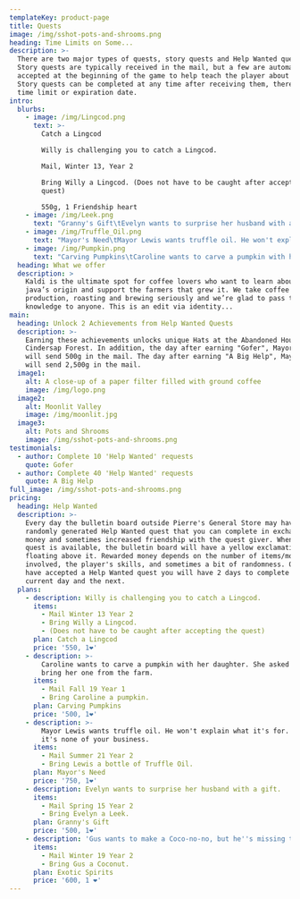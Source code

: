 ```yaml
---
templateKey: product-page
title: Quests
image: /img/sshot-pots-and-shrooms.png
heading: Time Limits on Some...
description: >-
  There are two major types of quests, story quests and Help Wanted quests.
  Story quests are typically received in the mail, but a few are automatically
  accepted at the beginning of the game to help teach the player about the game.
  Story quests can be completed at any time after receiving them, there is no
  time limit or expiration date.
intro:
  blurbs:
    - image: /img/Lingcod.png
      text: >-
        Catch a Lingcod

        Willy is challenging you to catch a Lingcod.

        Mail, Winter 13, Year 2

        Bring Willy a Lingcod. (Does not have to be caught after accepting the
        quest)

        550g, 1 Friendship heart
    - image: /img/Leek.png
      text: "Granny's Gift\tEvelyn wants to surprise her husband with a gift.\tMail, Spring 15, Year 2\tBring Evelyn a Leek.\t500g, 1 Friendship heart"
    - image: /img/Truffle_Oil.png
      text: "Mayor's Need\tMayor Lewis wants truffle oil. He won't explain what it's for. Maybe it's none of your business.\tMail, Summer 21, Year 2\tBring Lewis a bottle of Truffle Oil.\t750g, 1 Friendship heart"
    - image: /img/Pumpkin.png
      text: "Carving Pumpkins\tCaroline wants to carve a pumpkin with her daughter. She asked you to bring her one from the farm.\tMail, Fall 19\tBring Caroline a pumpkin.\t500g, 1 Friendship heart"
  heading: What we offer
  description: >
    Kaldi is the ultimate spot for coffee lovers who want to learn about their
    java’s origin and support the farmers that grew it. We take coffee
    production, roasting and brewing seriously and we’re glad to pass that
    knowledge to anyone. This is an edit via identity...
main:
  heading: Unlock 2 Achievements from Help Wanted Quests
  description: >-
    Earning these achievements unlocks unique Hats at the Abandoned House in
    Cindersap Forest. In addition, the day after earning "Gofer", Mayor Lewis
    will send 500g in the mail. The day after earning "A Big Help", Mayor Lewis
    will send 2,500g in the mail.
  image1:
    alt: A close-up of a paper filter filled with ground coffee
    image: /img/logo.png
  image2:
    alt: Moonlit Valley
    image: /img/moonlit.jpg
  image3:
    alt: Pots and Shrooms
    image: /img/sshot-pots-and-shrooms.png
testimonials:
  - author: Complete 10 'Help Wanted' requests
    quote: Gofer
  - author: Complete 40 'Help Wanted' requests
    quote: A Big Help
full_image: /img/sshot-pots-and-shrooms.png
pricing:
  heading: Help Wanted
  description: >-
    Every day the bulletin board outside Pierre's General Store may have a
    randomly generated Help Wanted quest that you can complete in exchange for
    money and sometimes increased friendship with the quest giver. When a new
    quest is available, the bulletin board will have a yellow exclamation point
    floating above it. Rewarded money depends on the number of items/monsters
    involved, the player's skills, and sometimes a bit of randomness. Once you
    have accepted a Help Wanted quest you will have 2 days to complete it, the
    current day and the next.
  plans:
    - description: Willy is challenging you to catch a Lingcod.
      items:
        - Mail Winter 13 Year 2
        - Bring Willy a Lingcod.
        - (Does not have to be caught after accepting the quest)
      plan: Catch a Lingcod
      price: '550, 1❤️'
    - description: >-
        Caroline wants to carve a pumpkin with her daughter. She asked you to
        bring her one from the farm.
      items:
        - Mail Fall 19 Year 1
        - Bring Caroline a pumpkin.
      plan: Carving Pumpkins
      price: '500, 1❤️'
    - description: >-
        Mayor Lewis wants truffle oil. He won't explain what it's for. Maybe
        it's none of your business.
      items:
        - Mail Summer 21 Year 2
        - Bring Lewis a bottle of Truffle Oil.
      plan: Mayor's Need
      price: '750, 1❤️'
    - description: Evelyn wants to surprise her husband with a gift.
      items:
        - Mail Spring 15 Year 2
        - Bring Evelyn a Leek.
      plan: Granny's Gift
      price: '500, 1❤️'
    - description: 'Gus wants to make a Coco-no-no, but he''s missing the main ingredient.'
      items:
        - Mail Winter 19 Year 2
        - Bring Gus a Coconut.
      plan: Exotic Spirits
      price: '600, 1 ❤️'
---
```

